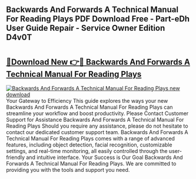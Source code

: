 ## Backwards And Forwards A Technical Manual For Reading Plays PDF Download Free - Part-eDh User Guide Repair - Service Owner Edition D4v0T

# <h2><a href="http://bc14597.oget.top/?id=Backwards+And+Forwards+A+Technical+Manual+For+Reading+Plays">🔗Download New 👉🔴 Backwards And Forwards A Technical Manual For Reading Plays</a></h2>

[![Backwards And Forwards A Technical Manual For Reading Plays new download](https://i.imgur.com/5g1atiW.png)](http://bc14597.oget.top/?id=Backwards+And+Forwards+A+Technical+Manual+For+Reading+Plays)
Your Gateway to Efficiency This guide explores the ways your new Backwards And Forwards A Technical Manual For Reading Plays can streamline your workflow and boost productivity. Please Contact Customer Support for Assistance Backwards And Forwards A Technical Manual For Reading Plays Should you require any assistance, please do not hesitate to contact our dedicated customer support team. Backwards And Forwards A Technical Manual For Reading Plays comes with a range of advanced features, including object detection, facial recognition, customizable settings, and real-time monitoring, all easily controlled through the user-friendly and intuitive interface. Your Success is Our Goal Backwards And Forwards A Technical Manual For Reading Plays. We are committed to providing you with the tools and support you need.
